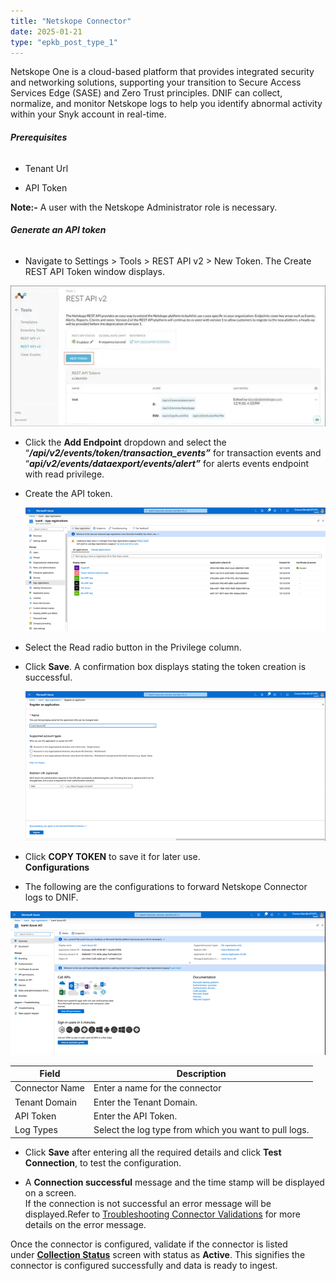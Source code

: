 ```yaml
---
title: "Netskope Connector"
date: 2025-01-21
type: "epkb_post_type_1"
---
```


Netskope One is a cloud-based platform that provides integrated security and networking solutions, supporting your transition to Secure Access Services Edge (SASE) and Zero Trust principles. DNIF can collect, normalize, and monitor Netskope logs to help you identify abnormal activity within your Snyk account in real-time.

###### **Prerequisites**  

- Tenant Url

- API Token

**Note:-** A user with the Netskope Administrator role is necessary.

###### **Generate an API token**

- Navigate to Settings > Tools > REST API v2 > New Token. The Create REST API Token window displays.

![image 1-Apr-12-2024-04-41-52-9793-AM](./Netskope-img/Netskope-1.webp)

- Click the **Add Endpoint** dropdown and select the “**_/api/v2/events/token/transaction\_events”_** for transaction events and “**_api/v2/events/dataexport/events/alert”_** for alerts events endpoint with read privilege.

- Create the API token.  
      
    ![](./microsoft-intune-img/microsoft-intune-2.webp)

- Select the Read radio button in the Privilege column.

- Click **Save**. A confirmation box displays stating the token creation is successful.  
      
    ![](./microsoft-intune-img/microsoft-intune-3.webp)  
      
    

- Click **COPY TOKEN** to save it for later use.  
    **Configurations**

- The following are the configurations to forward Netskope Connector logs to DNIF.‌

![image 4-Apr-12-2024-04-51-12-6522-AM](./microsoft-intune-img/microsoft-intune-4.webp)

| **Field** | **Description** |
| --- | --- |
| Connector Name | Enter a name for the connector |
| Tenant Domain | Enter the Tenant Domain. |
| API Token | Enter the API Token. |
| Log Types | Select the log type from which you want to pull logs. |

- Click **Save** after entering all the required details and click **Test Connection**, to test the configuration.

- A **Connection successful** message and the time stamp will be displayed on a screen.  
    If the connection is not successful an error message will be displayed.Refer to [Troubleshooting Connector Validations](https://dnif.it/kb/troubleshooting-and-debugging/troubleshooting-connector-validations/) for more details on the error message.

Once the connector is configured, validate if the connector is listed under **[Collection Status](https://dnif.it/kb/operations/collection-status/)** screen with status as **Active**. This signifies the connector is configured successfully and data is ready to ingest.
